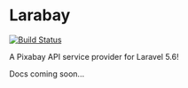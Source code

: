 # Larabay

[![Build Status](https://travis-ci.org/jonpemby/larabay.svg?branch=master)](https://travis-ci.org/jonpemby/larabay)

A Pixabay API service provider for Laravel 5.6!

Docs coming soon...
